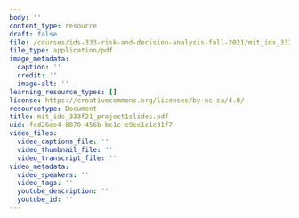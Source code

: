 ```yaml
---
body: ''
content_type: resource
draft: false
file: /courses/ids-333-risk-and-decision-analysis-fall-2021/mit_ids_333f21_project1slides2.pdf
file_type: application/pdf
image_metadata:
  caption: ''
  credit: ''
  image-alt: ''
learning_resource_types: []
license: https://creativecommons.org/licenses/by-nc-sa/4.0/
resourcetype: Document
title: mit_ids_333f21_project1slides.pdf
uid: fcd26ee4-8870-456b-bc1c-e9ee1c1c31f7
video_files:
  video_captions_file: ''
  video_thumbnail_file: ''
  video_transcript_file: ''
video_metadata:
  video_speakers: ''
  video_tags: ''
  youtube_description: ''
  youtube_id: ''
---
```

